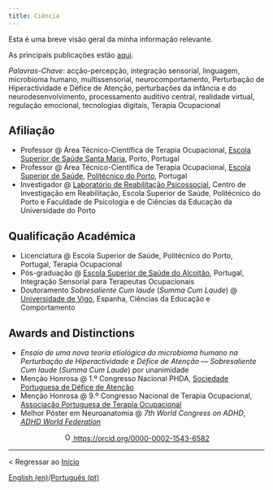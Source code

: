```yaml
---
title: Ciência
---
```


Esta é uma breve visão geral da minha informação relevante.

As principais publicações estão [aqui](publicacoes).

*Palavras-Chave*: acção-percepção, integração sensorial, linguagem, microbioma humano, multissensorial, neurocomportamento, Perturbação de Hiperactividade e Défice de Atenção, perturbações da infância e do neurodesenvolvimento, processamento auditivo central, realidade virtual, regulação emocional, tecnologias digitais, Terapia Ocupacional

## Afiliação
- Professor @ Área Técnico-Científica de Terapia Ocupacional, [Escola Superior de Saúde Santa Maria](https://bit.ly/3ufDBqc), Porto, Portugal
- Professor @ Área Técnico-Científica de Terapia Ocupacional, [Escola Superior de Saúde](https://bit.ly/3Og0cJy), [Politécnico do Porto](https://bit.ly/44CyRbz), Portugal
- Investigador @ [Laboratório de Reabilitação Psicossocial](https://bit.ly/3rQQHsY), Centro de Investigação em Reabilitação, Escola Superior de Saúde, Politécnico do Porto e Faculdade de Psicologia e de Ciências da Educação da Universidade do Porto

## Qualificação Académica
- Licenciatura @ Escola Superior de Saúde, Politécnico do Porto, Portugal, Terapia Ocupacional
- Pós-graduação @ [Escola Superior de Saúde do Alcoitão](https://bit.ly/3OA8b5O), Portugal, Integração Sensorial para Terapeutas Ocupacionais
- Doutoramento *Sobresaliente Cum laude* (*Summa Cum Laude*) @ [Universidade de Vigo](https://bit.ly/457Iu1B), Espanha, Ciências da Educação e Comportamento

## Awards and Distinctions
- *Ensaio de uma nova teoria etiológica do microbioma humano na Perturbação de Hiperactividade e Défice de Atenção* — *Sobresaliente Cum laude* (*Summa Cum Laude*) por unanimidade
- Menção Honrosa @ 1.º Congresso Nacional PHDA, [Sociedade Portuguesa de Défice de Atenção](https://bit.ly/2UvHgwO)
- Menção Honrosa @ 9.º Congresso Nacional de Terapia Ocupacional, [Associação Portuguesa de Terapia Ocupacional](https://bit.ly/2uO1UJT)
- Melhor Póster em Neuroanatomia @ *7th World Congress on ADHD*, [*ADHD World Federation*](https://bit.ly/2vC4aEF)

<p align="center">
<a href="https://orcid.org/0000-0002-1543-6582">
<img alt="ORCID logo" src="https://info.orcid.org/wp-content/uploads/2019/11/orcid_16x16.png" width="16" height="16" />
https://orcid.org/0000-0002-1543-6582
</a>
</p>

---

< Regressar ao [Início](indexpt.md)

[English (en)](science)/[Português (pt)](ciencia)
